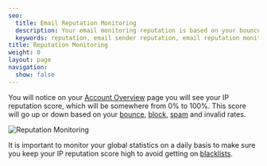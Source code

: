 ```yaml
---
seo:
  title: Email Reputation Monitoring
  description: Your email monitoring reputation is based on your bounces, blocks, spam, invalid email, and successfully delivered emails.
  keywords: reputation, email sender reputation, email reputation monitoring
title: Reputation Monitoring
weight: 0
layout: page
navigation:
  show: false
---
```


You will notice on your [Account Overview](https://app.sendgrid.com) page you will see your IP reputation score, which will be somewhere from 0% to 100%. This score will go up or down based on your [bounce]({{root_url}}/glossary/bounces/), [block]({{root_url}}/glossary/blocks/), [spam]({{root_url}}/glossary/spam-reports/) and invalid rates.

![Reputation Monitoring]({{root_url}}/images/reputation_monitoring_1.png)

It is important to monitor your global statistics on a daily basis to make sure you keep your IP reputation score high to avoid getting on [blacklists]({{root_url}}/glossary/blacklists/).
